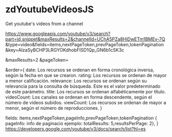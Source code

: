 # zdYoutubeVideosJS
Get youtube's videos from a channel

https://www.googleapis.com/youtube/v3/search?part=id,snippet&maxResults=2&channelId=UChA5PZa8HiDwETm1BMEv-7Q
	&type=video&fields=items,nextPageToken,prevPageToken,tokenPagination
	&key=AIzaSyBCHP3LRGYOKdhobFISD1Qp_GN6b1cSK3c

&maxResults=2
&pageToken=

&order={
	date: Los recursos se ordenan en forma cronológica inversa, según la fecha en que se crearon.
	rating: Los recursos se ordenan de mayor a menor calificación.
	relevance: Los recursos se ordenan según su relevancia para la consulta de búsqueda. Este es el valor predeterminado de este parámetro.
	title: Los recursos se ordenan alfabéticamente por título.
	videoCount: Los canales se ordenan en forma descendente, según el número de videos subidos.
	viewCount: Los recursos se ordenan de mayor a menor, según el número de reproducciones.
}

fields: items,nextPageToken,pageInfo,prevPageToken,tokenPagination
	{
		pageInfo: info de paginacio ejemplo: totalResults: 5,resultsPerPage: 2},
	}
https://developers.google.com/youtube/v3/docs/search/list?hl=es

